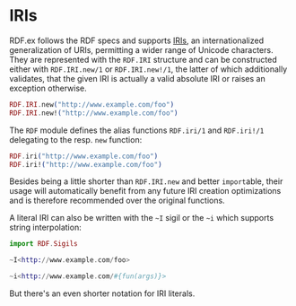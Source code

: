 # IRIs

RDF.ex follows the RDF specs and supports [IRIs](https://en.wikipedia.org/wiki/Internationalized_Resource_Identifier), an internationalized generalization of URIs, permitting a wider range of Unicode characters. They are represented with the `RDF.IRI` structure and can be constructed either with `RDF.IRI.new/1` or `RDF.IRI.new!/1`, the latter of which additionally validates, that the given IRI is actually a valid absolute IRI or raises an exception otherwise.

```elixir
RDF.IRI.new("http://www.example.com/foo")
RDF.IRI.new!("http://www.example.com/foo")
```

The `RDF` module defines the alias functions `RDF.iri/1` and `RDF.iri!/1` delegating to the resp. `new` function:

```elixir
RDF.iri("http://www.example.com/foo")
RDF.iri!("http://www.example.com/foo")
```

Besides being a little shorter than `RDF.IRI.new` and better `import`able, their usage will automatically benefit from any future IRI creation optimizations and is therefore recommended over the original functions.

A literal IRI can also be written with the `~I` sigil or the `~i` which supports string interpolation:

```elixir
import RDF.Sigils

~I<http://www.example.com/foo>

~i<http://www.example.com/#{fun(args)}>
```

But there's an even shorter notation for IRI literals.
